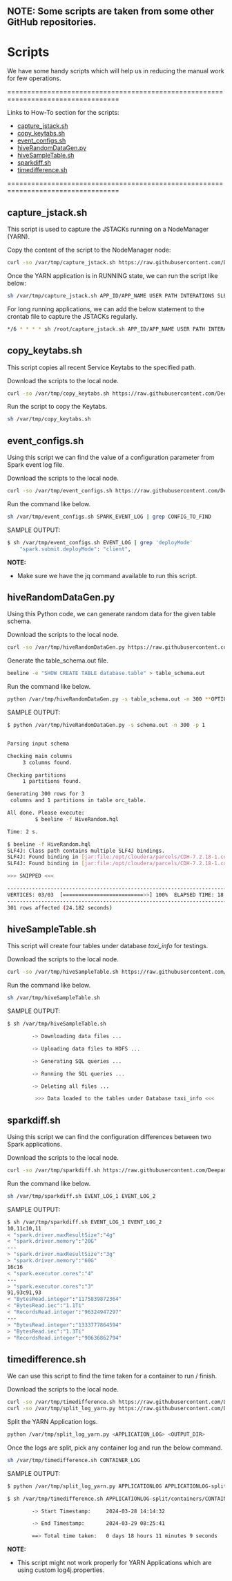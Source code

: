 ## NOTE: Some scripts are taken from some other GitHub repositories.

# Scripts

We have some handy scripts which will help us in reducing the manual work for few operations.

==================================================================================

Links to How-To section for the scripts:

- [capture_jstack.sh](https://github.com/Deepannagaraj/scripts?tab=readme-ov-file#capture_jstacksh)
- [copy_keytabs.sh](https://github.com/Deepannagaraj/scripts/tree/main?tab=readme-ov-file#copy_keytabssh)
- [event_configs.sh](https://github.com/Deepannagaraj/scripts?tab=readme-ov-file#event_configssh)
- [hiveRandomDataGen.py](https://github.com/Deepannagaraj/scripts?tab=readme-ov-file#hiveRandomDataGenpy)
- [hiveSampleTable.sh](https://github.com/Deepannagaraj/scripts?tab=readme-ov-file#hiveSampleTablesh)
- [sparkdiff.sh](https://github.com/Deepannagaraj/scripts?tab=readme-ov-file#sparkdiffsh)
- [timedifference.sh](https://github.com/Deepannagaraj/scripts?tab=readme-ov-file#timedifferencesh)

==================================================================================

## capture_jstack.sh

This script is used to capture the JSTACKs running on a NodeManager (YARN).

Copy the content of the script to the NodeManager node:
```bash
curl -so /var/tmp/capture_jstack.sh https://raw.githubusercontent.com/Deepannagaraj/scripts/main/capture_jstack.sh
```

Once the YARN application is in RUNNING state, we can run the script like below:
```bash
sh /var/tmp/capture_jstack.sh APP_ID/APP_NAME USER PATH INTERATIONS SLEEPTIME
```

For long running applications, we can add the below statement to the crontab file to capture the JSTACKs regularly.
```bash
*/6 * * * * sh /root/capture_jstack.sh APP_ID/APP_NAME USER PATH INTERATIONS SLEEPTIME >> /PATH_TO/command_output.txt
```

## copy_keytabs.sh

This script copies all recent Service Keytabs to the specified path.

Download the scripts to the local node.
```bash
curl -so /var/tmp/copy_keytabs.sh https://raw.githubusercontent.com/Deepannagaraj/scripts/refs/heads/main/copy_keytabs.sh
```

Run the script to copy the Keytabs.
```bash
sh /var/tmp/copy_keytabs.sh
```

## event_configs.sh

Using this script we can find the value of a configuration parameter from Spark event log file.

Download the scripts to the local node.
```bash
curl -so /var/tmp/event_configs.sh https://raw.githubusercontent.com/Deepannagaraj/scripts/main/event_configs.sh
```

Run the command like below.
```bash
sh /var/tmp/event_configs.sh SPARK_EVENT_LOG | grep CONFIG_TO_FIND
```

SAMPLE OUTPUT:
```bash
$ sh /var/tmp/event_configs.sh EVENT_LOG | grep 'deployMode'
    "spark.submit.deployMode": "client",
```

**NOTE:**
- Make sure we have the jq command available to run this script.

## hiveRandomDataGen.py

Using this Python code, we can generate random data for the given table schema.

Download the scripts to the local node.
```bash
curl -so /var/tmp/hiveRandomDataGen.py https://raw.githubusercontent.com/Deepannagaraj/scripts/main/hiveRandomDataGen.py
```

Generate the table_schema.out file.
```bash
beeline -e "SHOW CREATE TABLE database.table" > table_schema.out
```

Run the command like below.
```bash
python /var/tmp/hiveRandomDataGen.py -s table_schema.out -n 300 **OPTIONAL** -p 1 -d database
```

SAMPLE OUTPUT:
```bash
$ python /var/tmp/hiveRandomDataGen.py -s schema.out -n 300 -p 1


Parsing input schema

Checking main columns
     3 columns found.

Checking partitions
     1 partitions found.

Generating 300 rows for 3
 columns and 1 partitions in table orc_table.

All done. Please execute: 
         $ beeline -f HiveRandom.hql

Time: 2 s.

$ beeline -f HiveRandom.hql
SLF4J: Class path contains multiple SLF4J bindings.
SLF4J: Found binding in [jar:file:/opt/cloudera/parcels/CDH-7.2.18-1.cdh7.2.18.p0.51297892/jars/log4j-slf4j-impl-2.18.0.jar!/org/slf4j/impl/StaticLoggerBinder.class]
SLF4J: Found binding in [jar:file:/opt/cloudera/parcels/CDH-7.2.18-1.cdh7.2.18.p0.51297892/jars/slf4j-reload4j-1.7.36.jar!/org/slf4j/impl/StaticLoggerBinder.class]

>>> SNIPPED <<<

----------------------------------------------------------------------------------------------
VERTICES: 03/03  [==========================>>] 100%  ELAPSED TIME: 18.13 s    
----------------------------------------------------------------------------------------------
301 rows affected (24.182 seconds)
```

## hiveSampleTable.sh

This script will create four tables under database *taxi_info* for testings.

Download the scripts to the local node.
```bash
curl -so /var/tmp/hiveSampleTable.sh https://raw.githubusercontent.com/Deepannagaraj/scripts/main/hiveSampleTable.sh
```

Run the command like below.
```bash
sh /var/tmp/hiveSampleTable.sh
```

SAMPLE OUTPUT:
```bash
$ sh /var/tmp/hiveSampleTable.sh 

        -> Downloading data files ...

        -> Uploading data files to HDFS ...

        -> Generating SQL queries ...

        -> Running the SQL queries ...

        -> Deleting all files ...

         >>> Data loaded to the tables under Database taxi_info <<<
```

## sparkdiff.sh

Using this script we can find the configuration differences between two Spark applications.

Download the scripts to the local node.
```bash
curl -so /var/tmp/sparkdiff.sh https://raw.githubusercontent.com/Deepannagaraj/scripts/main/sparkdiff.sh
```

Run the command like below.
```bash
sh /var/tmp/sparkdiff.sh EVENT_LOG_1 EVENT_LOG_2
```

SAMPLE OUTPUT:
```bash
$ sh /var/tmp/sparkdiff.sh EVENT_LOG_1 EVENT_LOG_2
10,11c10,11
< "spark.driver.maxResultSize":"4g"
< "spark.driver.memory":"20G"
---
> "spark.driver.maxResultSize":"3g"
> "spark.driver.memory":"60G"
16c16
< "spark.executor.cores":"4"
---
> "spark.executor.cores":"3"
91,93c91,93
< "BytesRead.integer":"1175839872364"
< "BytesRead.iec":"1.1Ti"
< "RecordsRead.integer":"96324947297"
---
> "BytesRead.integer":"1333777864594"
> "BytesRead.iec":"1.3Ti"
> "RecordsRead.integer":"90636862794"
```

## timedifference.sh

We can use this script to find the time taken for a container to run / finish.

Download the scripts to the local node.
```bash
curl -so /var/tmp/timedifference.sh https://raw.githubusercontent.com/Deepannagaraj/scripts/main/timedifference.sh
curl -so /var/tmp/split_log_yarn.py https://raw.githubusercontent.com/Deepannagaraj/scripts/main/split_log_yarn.py
```

Split the YARN Application logs.
```bash
python /var/tmp/split_log_yarn.py <APPLICATION_LOG> <OUTPUT_DIR>
```

Once the logs are split, pick any container log and run the below command.
```bash
sh /var/tmp/timedifference.sh CONTAINER_LOG
```

SAMPLE OUTPUT:
```bash
$ python /var/tmp/split_log_yarn.py APPLICATIONLOG APPLICATIONLOG-split

$ sh /var/tmp/timedifference.sh APPLICATIONLOG-split/containers/CONTAINERID/stderr

        -> Start Timestamp:     2024-03-28 14:14:32

        -> End Timestamp:       2024-03-29 08:25:41

        ==> Total time taken:   0 days 18 hours 11 minutes 9 seconds
```

**NOTE:**
- This script might not work properly for YARN Applications which are using custom log4j.properties.
